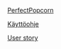 [PerfectPopcorn](http://perfectpopcorn.herokoapp.com)

[Käyttöohje](PerfectPopcorn/documentation/Käyttöohje)

[User story](PerfectPopcorn/documentation/User)

